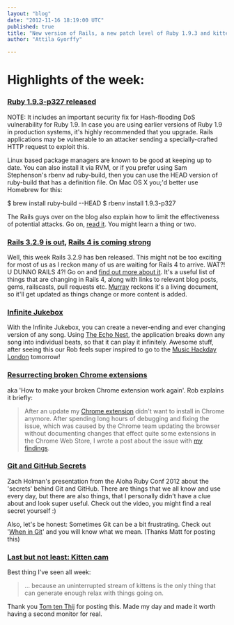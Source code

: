 ```yaml
---
layout: "blog"
date: "2012-11-16 18:19:00 UTC"
published: true
title: "New version of Rails, a new patch level of Ruby 1.9.3 and kittens, oh my!"
author: "Attila Gyorffy"

---
```


# Highlights of the week:

### [Ruby 1.9.3-p327 released](http://www.ruby-lang.org/en/news/2012/11/09/ruby-1-9-3-p327-is-released/)

NOTE: It includes an important security fix for Hash-flooding DoS vulnerability for Ruby 1.9. In case you are using earlier versions of Ruby 1.9 in production systems, it's highly recommended that you upgrade. Rails applications may be vulnerable to an attacker sending a specially-crafted HTTP request to exploit this.

Linux based package managers are known to be good at keeping up to date. You can also install it via RVM, or if you prefer using Sam Stephenson's rbenv ad ruby-build, then you can use the HEAD version of ruby-build that has a definition file. On Mac OS X you;'d better use Homebrew for this:

$ brew install ruby-build --HEAD $ rbenv install 1.9.3-p327

The Rails guys over on the blog also explain how to limit the effectiveness of potential attacks. Go on, [read it](http://weblog.rubyonrails.org/2012/11/12/ann-rails-3-2-9-has-been-released/). You might learn a thing or two.

### [Rails 3.2.9 is out](http://weblog.rubyonrails.org/2012/11/12/ann-rails-3-2-9-has-been-released/), [Rails 4 is coming strong](http://blog.wyeworks.com/2012/11/13/rails-4-compilation-links)

Well, this week Rails 3.2.9 has ben released. This might not be too exciting for most of us as I reckon many of us are waiting for Rails 4 to arrive. WAT?! U DUNNO RAILS 4?! Go on and [find out more about it](http://blog.wyeworks.com/2012/11/13/rails-4-compilation-links/). It's a useful list of things that are changing in Rails 4, along with links to relevant blog posts, gems, railscasts, pull requests etc. [Murray](http://www.unboxedconsulting.com/people/murray-steele) reckons it's a living document, so it'll get updated as things change or more content is added.

### [Infinite Jukebox](http://musicmachinery.com/2012/11/12/the-infinite-jukebox/) With the Infinite Jukebox, you can create a never-ending and ever changing version of any song. Using [The Echo Nest](http://developer.echonest.com/), the application breaks down any song into individual beats, so that it can play it infinitely. Awesome stuff, after seeing this our Rob feels super inspired to go to the [Music Hackday London](https://www.hackerleague.org/hackathons/music-hack-day-london/hacks) tomorrow!

### [Resurrecting broken Chrome extensions](http://heartcode.github.com/blog/2012/11/15/fixing-the-trailing-slash-issue-in-the-invalid-chrome-extension-manifest-file)

aka 'How to make your broken Chrome extension work again'. Rob explains it briefly:

> After an update my [Chrome extension](http://goo.gl/EmA52) didn't want to install in Chrome anymore. After spending long hours of debugging and fixing the issue, which was caused by the Chrome team updating the browser without documenting changes that effect quite some extensions in the Chrome Web Store, I wrote a post about the issue with [my findings](http://heartcode.github.com/blog/2012/11/15/fixing-the-trailing-slash-issue-in-the-invalid-chrome-extension-manifest-file).

### [Git and GitHub Secrets](http://confreaks.com/videos/1229-aloharuby2012-git-and-github-secrets) Zach Holman's presentation from the Aloha Ruby Conf 2012 about the 'secrets' behind Git and GitHub. There are things that we all know and use every day, but there are also things, that I personally didn't have a clue about and look super useful. Check out the video, you might find a real secret yourself :)

Also, let's be honest: Sometimes Git can be a bit frustrating. Check out '[When in Git](http://wheningit.tumblr.com/)' and you will know what we mean. (Thanks Matt for posting this)

### [Last but not least: Kitten cam](http://new.livestream.com/accounts/398160/events/1594566/player\_pop\_up)

Best thing I've seen all week: > … because an uninterrupted stream of kittens is the only thing that can generate enough relax with things going on.

Thank you [Tom ten Thij](http://www.unboxedconsulting.com/people/tom-ten-thij) for posting this. Made my day and made it worth having a second monitor for real.


